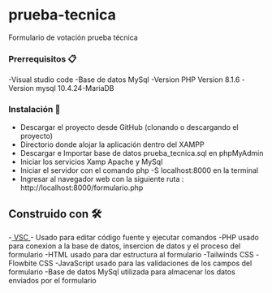 # prueba-tecnica
Formulario de votación prueba técnica

###  Prerrequisitos 📋
-Visual studio code
-Base de datos MySql
-Version PHP Version 8.1.6
-Version mysql 10.4.24-MariaDB

###  Instalación 🔧
- Descargar el proyecto desde GitHub (clonando o descargando el proyecto)
- Directorio donde alojar la aplicación dentro del XAMPP
- Descargar e Importar base de datos prueba_tecnica.sql en phpMyAdmin
- Iniciar los servicios Xamp Apache y MySql
- Iniciar el servidor con el comando php -S localhost:8000 en la terminal
- Ingresar al navegador web con la siguiente ruta : http://localhost:8000/formulario.php

##  Construido con 🛠️
-[ VSC ](https://code.visualstudio.com/) - Usado para editar código fuente y ejecutar comandos
-PHP usado para conexion a la base de datos, insercion de datos y el proceso del formulario
-HTML usado para dar estructura al formulario
-Tailwinds CSS
-Flowbite CSS
-JavaScript usado para las validaciones de los campos del formulario
-Base de datos MySql utilizada para almacenar los datos enviados por el formulario

